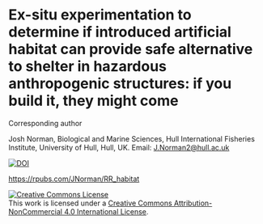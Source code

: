 # Ex-situ experimentation to determine if introduced artificial habitat can provide safe alternative to shelter in hazardous anthropogenic structures: if you build it, they might come

Corresponding author

Josh Norman, Biological and Marine Sciences, Hull International Fisheries Institute, University of Hull, Hull, UK. Email: [J.Norman2\@hull.ac.uk](mailto:J.Norman2@hull.ac.uk)

[![DOI](https://zenodo.org/badge/662508245.svg)](https://zenodo.org/badge/latestdoi/662508245)

https://rpubs.com/JNorman/RR_habitat

<a rel="license" href="http://creativecommons.org/licenses/by-nc/4.0/"><img src="https://i.creativecommons.org/l/by-nc/4.0/88x31.png" alt="Creative Commons License" style="border-width:0"/></a><br />This work is licensed under a <a rel="license" href="http://creativecommons.org/licenses/by-nc/4.0/">Creative Commons Attribution-NonCommercial 4.0 International License</a>.

